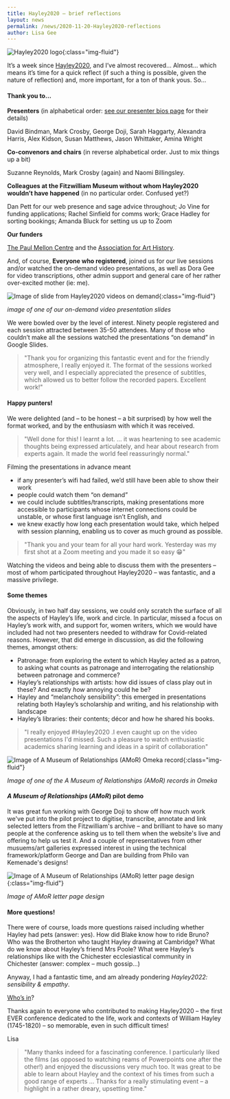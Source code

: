 ```yaml
---
title: Hayley2020 – brief reflections
layout: news
permalink: /news/2020-11-20-Hayley2020-reflections
author: Lisa Gee
---
```


![Hayley2020 logo](/images/conference/Hayley2020_logo_small.jpeg){:class="img-fluid"}


It’s a week since [Hayley2020](https://hayley.fitzmuseum.cam.ac.uk/conference), and I’ve almost recovered… Almost… which means it’s time for a quick reflect (if such a thing is possible, given the nature of reflection) and, more important, for a ton of thank yous. So…

#### Thank you to…

**Presenters** (in alphabetical order: [see our presenter bios page](https://hayley.fitzmuseum.cam.ac.uk/conference/biographies) for their details) 

David Bindman, Mark Crosby, George Doji, Sarah Haggarty, Alexandra Harris, Alex Kidson, Susan Matthews, Jason Whittaker, Amina Wright

**Co-convenors and chairs** (in reverse alphabetical order. Just to mix things up a bit) 

Suzanne Reynolds, Mark Crosby (again) and Naomi Billingsley.

**Colleagues at the Fitzwilliam Museum without whom Hayley2020 wouldn’t have happened** (in no particular order. Confused yet?)

Dan Pett for our web presence and sage advice throughout; Jo Vine for funding applications; Rachel Sinfield for comms work; Grace Hadley for sorting bookings; Amanda Bluck for setting us up to Zoom

**Our funders** 

[The Paul Mellon Centre](https://www.paul-mellon-centre.ac.uk/) and the [Association for Art History](https://forarthistory.org.uk/). 

And, of course, **Everyone who registered**, joined us for our live sessions and/or watched the on-demand video presentations, as well as Dora Gee for video transcriptions, other admin support and general care of her rather over-excited mother (ie: me).

![Image of slide from Hayley2020 videos on demand](/images/forblog/Hayley2020_Screenshot_GoogleSlide.jpg){:class="img-fluid"}

*image of one of our on-demand video presentation slides*

We were bowled over by the level of interest. Ninety people registered and each session attracted between 35-50 attendees. Many of those who couldn’t make all the sessions watched the presentations “on demand” in Google Slides.

> "Thank you for organizing this fantastic event and for the friendly atmosphere, I really enjoyed it. The format of the sessions worked very well, and I especially appreciated the presence of subtitles, which allowed us to better follow the recorded papers. Excellent work!"

#### Happy punters!

We were delighted (and – to be honest – a bit surprised) by how well the format worked, and by the enthusiasm with which it was received. 

> "Well done for this!  I learnt a lot. … it was heartening to see academic thoughts being expressed articulately, and hear about research from experts again. It made the world feel reassuringly normal."

Filming the presentations in advance meant 
* if any presenter’s wifi had failed, we’d still have been able to show their work
* people could watch them “on demand” 
* we could include subtitles/transcripts, making presentations more accessible to participants whose internet connections could be unstable, or whose first language isn’t English,
and
* we knew exactly how long each presentation would take, which helped with session planning, enabling us to cover as much ground as possible.

> "Thank you and your team for all your hard work. Yesterday was my first shot at a Zoom meeting and you made it so easy 😁"

Watching the videos and being able to discuss them with the presenters – most of whom participated throughout Hayley2020 – was fantastic, and a massive privilege. 

#### Some themes

Obviously, in two half day sessions, we could only scratch the surface of all the aspects of Hayley’s life, work and circle. In particular, missed a focus on Hayley’s work with, and support for, women writers, which we would have included had not two presenters needed to withdraw for Covid-related reasons. However, that did emerge in discussion, as did the following themes, amongst others:

* Patronage: from exploring the extent to which Hayley acted as a patron, to asking what counts as patronage and interrogating the relationship between patronage and commerce?
* Hayley’s relationships with artists: how did issues of class play out in these? And exactly *how* annoying could he be?
* Hayley and “melancholy sensibility”: this emerged in presentations relating both Hayley’s scholarship and writing, and his relationship with landscape
* Hayley’s libraries: their contents; décor and how he shared his books.

> "I really enjoyed #Hayley2020 .I even caught up on the video presentations I'd missed. Such a pleasure to watch enthusiastic academics sharing learning and ideas in a spirit of collaboration"

![Image of *A Museum of Relationships* (*AMoR*) Omeka record](/images/forblog/Omeka-item.jpg){:class="img-fluid"}

*Image of one of the *A Museum of Relationships* (*AMoR*) records in Omeka*

#### *A Museum of Relationships* (*AMoR*) pilot demo

It was great fun working with George Doji to show off how much work we've put into the pilot project to digitise, transcribe, annotate and link selected letters from the Fitzwilliam's archive – and brilliant to have so many people at the conference asking us to tell them when the website's live and offering to help us test it. And a couple of representatives from other musuems/art galleries expressed interest in using the technical framework/platform George and Dan are building from Philo van Kemenade's designs!

![Image of *A Museum of Relationships* (*AMoR*) letter page design](/images/forblog/IndividualLetterPage.jpg){:class="img-fluid"}

*Image of *AMoR* letter page design*

#### More questions!

There were of course, loads more questions raised including whether Hayley had pets (answer: yes). How did Blake know how to ride Bruno? Who was the Brotherton who taught Hayley drawing at Cambridge? What do we know about Hayley’s friend Mrs Poole? What were Hayley’s relationships like with the Chichester ecclesiastical community in Chichester (answer: complex – much gossip…)

Anyway, I had a fantastic time, and am already pondering *Hayley2022: sensibility & empathy*. 

[Who’s in](mailto:lg579@cam.ac.uk)?

Thanks again to everyone who contributed to making Hayley2020 – the first EVER conference dedicated to the life, work and contexts of William Hayley (1745-1820) – so memorable, even in such difficult times!

Lisa

> "Many thanks indeed for a fascinating conference.  I particularly liked the films (as opposed to watching reams of Powerpoints one after the other!) and enjoyed the discussions very much too.  It was great to be able to learn about Hayley and the context of his times from such a good range of experts …  Thanks for a really stimulating event – a highlight in a rather dreary, upsetting time."
